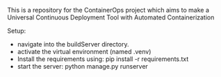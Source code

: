 This is a repository for the ContainerOps project which aims to make a Universal Continuous Deployment Tool with Automated Containerization


Setup:
- navigate into the buildServer directory.
- activate the virtual environment (named .venv)
- Install the requirements using: pip install -r requirements.txt
- start the server: python manage.py runserver
